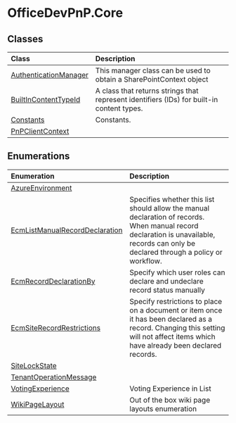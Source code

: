 # OfficeDevPnP.Core

## Classes
|**Class**|**Description**|
|:-----|:-----|
|[AuthenticationManager](OfficeDevPnP.Core.AuthenticationManager.md)|This manager class can be used to obtain a SharePointContext object|
|[BuiltInContentTypeId](OfficeDevPnP.Core.BuiltInContentTypeId.md)|A class that returns strings that represent identifiers (IDs) for built-in content types.|
|[Constants](OfficeDevPnP.Core.Constants.md)|Constants.|
|[PnPClientContext](OfficeDevPnP.Core.PnPClientContext.md)||
## Enumerations
|**Enumeration**|**Description**|
|:-----|:-----|
|[AzureEnvironment](OfficeDevPnP.Core.AzureEnvironment.md)||
|[EcmListManualRecordDeclaration](OfficeDevPnP.Core.EcmListManualRecordDeclaration.md)|Specifies whether this list should allow the manual declaration of records. When manual record declaration is unavailable, records can only be declared through a policy or workflow.|
|[EcmRecordDeclarationBy](OfficeDevPnP.Core.EcmRecordDeclarationBy.md)|Specify which user roles can declare and undeclare record status manually|
|[EcmSiteRecordRestrictions](OfficeDevPnP.Core.EcmSiteRecordRestrictions.md)|Specify restrictions to place on a document or item once it has been declared as a record. Changing this setting will not affect items which have already been declared records.|
|[SiteLockState](OfficeDevPnP.Core.SiteLockState.md)||
|[TenantOperationMessage](OfficeDevPnP.Core.TenantOperationMessage.md)||
|[VotingExperience](OfficeDevPnP.Core.VotingExperience.md)|Voting Experience in List|
|[WikiPageLayout](OfficeDevPnP.Core.WikiPageLayout.md)|Out of the box wiki page layouts enumeration|
